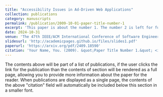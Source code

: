 ```yaml
---
title: "Accessibility Issues in Ad-Driven Web Applications"
collection: publications
category: manuscripts
permalink: /publication/2009-10-01-paper-title-number-1
excerpt: 'This paper is about the number 1. The number 2 is left for future work.'
date: 2024-10-31
venue: 'The 47th IEEE/ACM International Conference of Software Engineering. 2025'
slidesurl: 'http://academicpages.github.io/files/slides1.pdf'
paperurl: 'https://arxiv.org/pdf/2409.18590'
citation: 'Your Name, You. (2009). &quot;Paper Title Number 1.&quot; <i>Journal 1</i>. 1(1).'
---
```


The contents above will be part of a list of publications, if the user clicks the link for the publication than the contents of section will be rendered as a full page, allowing you to provide more information about the paper for the reader. When publications are displayed as a single page, the contents of the above "citation" field will automatically be included below this section in a smaller font.
